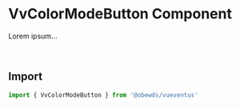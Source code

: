 # VvColorModeButton Component

Lorem ipsum...

<br>



## Import

```javascript
import { VvColorModeButton } from '@obewds/vueventus'
```

<br>
